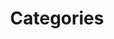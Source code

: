 ---
title: "Categories"
layout: categories
permalink: /categories/
author_profile: true
sidebar:
  nav: "sidebar"
---